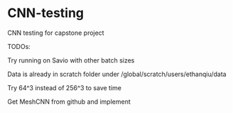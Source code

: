 # CNN-testing
 CNN testing for capstone project

TODOs:

Try running on Savio with other batch sizes

Data is already in scratch folder under /global/scratch/users/ethanqiu/data

Try 64^3 instead of 256^3 to save time

Get MeshCNN from github and implement
